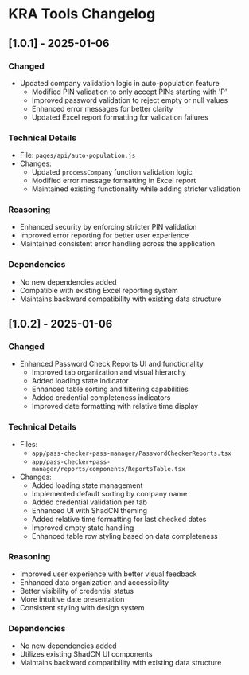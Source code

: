 # KRA Tools Changelog

## [1.0.1] - 2025-01-06
### Changed
- Updated company validation logic in auto-population feature
  - Modified PIN validation to only accept PINs starting with 'P'
  - Improved password validation to reject empty or null values
  - Enhanced error messages for better clarity
  - Updated Excel report formatting for validation failures

### Technical Details
- File: `pages/api/auto-population.js`
- Changes:
  - Updated `processCompany` function validation logic
  - Modified error message formatting in Excel report
  - Maintained existing functionality while adding stricter validation

### Reasoning
- Enhanced security by enforcing stricter PIN validation
- Improved error reporting for better user experience
- Maintained consistent error handling across the application

### Dependencies
- No new dependencies added
- Compatible with existing Excel reporting system
- Maintains backward compatibility with existing data structure

## [1.0.2] - 2025-01-06
### Changed
- Enhanced Password Check Reports UI and functionality
  - Improved tab organization and visual hierarchy
  - Added loading state indicator
  - Enhanced table sorting and filtering capabilities
  - Added credential completeness indicators
  - Improved date formatting with relative time display

### Technical Details
- Files: 
  - `app/pass-checker+pass-manager/PasswordCheckerReports.tsx`
  - `app/pass-checker+pass-manager/reports/components/ReportsTable.tsx`
- Changes:
  - Added loading state management
  - Implemented default sorting by company name
  - Added credential validation per tab
  - Enhanced UI with ShadCN theming
  - Added relative time formatting for last checked dates
  - Improved empty state handling
  - Enhanced table row styling based on data completeness

### Reasoning
- Improved user experience with better visual feedback
- Enhanced data organization and accessibility
- Better visibility of credential status
- More intuitive date presentation
- Consistent styling with design system

### Dependencies
- No new dependencies added
- Utilizes existing ShadCN UI components
- Maintains backward compatibility with existing data structure
